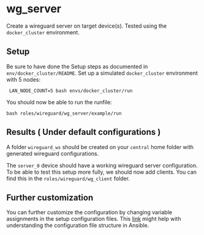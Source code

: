 # wg_server
Create a wireguard server on target device(s). Tested using the `docker_cluster` environment.

## Setup
Be sure to have done the Setup steps as documented in `env/docker_cluster/README`.
Set up a simulated `docker_cluster` environment with 5 nodes:
```
 LAN_NODE_COUNT=5 bash envs/docker_cluster/run
```

You should now be able to run the runfile:
```
bash roles/wireguard/wg_server/example/run
```

## Results ( Under default configurations )
A folder `wireguard_ws` should be created on your `central` home folder with generated wireguard configurations.

The `server_0` device should have a working wireguard server configuration. To be able to test this setup more fully, we should now add clients. You can find this in the `roles/wireguard/wg_client` folder.

## Further customization
You can further customize the configuration by changing variable assignments in the setup configuration files. This [link](https://docs.ansible.com/ansible/latest/user_guide/intro_inventory.html#group-variables) might help with understanding the configuration file structure in Ansible.

